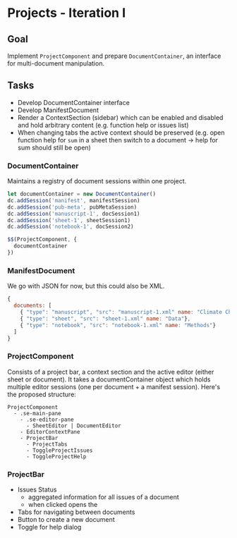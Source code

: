 # Projects - Iteration I

## Goal

Implement `ProjectComponent` and prepare `DocumentContainer`, an interface for multi-document manipulation.

## Tasks

- Develop DocumentContainer interface
- Develop ManifestDocument
- Render a ContextSection (sidebar) which can be enabled and disabled and hold arbitrary content (e.g. function help or issues list)
- When changing tabs the active context should be preserved (e.g. open function help for `sum` in a sheet then switch to a document -> help for sum should still be open)

### DocumentContainer

Maintains a registry of document sessions within one project.

```js
let documentContainer = new DocumentContainer()
dc.addSession('manifest', manifestSession)
dc.addSession('pub-meta', pubMetaSession)
dc.addSession('manuscript-1', docSession1)
dc.addSession('sheet-1', sheetSession1)
dc.addSession('notebook-1', docSession2)

$$(ProjectComponent, {
  documentContainer
})
```


### ManifestDocument

We go with JSON for now, but this could also be XML.

```js
{
  documents: [
    { "type": "manuscript", "src": "manuscript-1.xml" name: "Climate Change Report"},
    { "type": "sheet", "src": "sheet-1.xml" name: "Data"},
    { "type": "notebook", "src": "notebook-1.xml" name: "Methods"}
  ]
}
```

### ProjectComponent

Consists of a project bar, a context section and the active editor (either sheet or document). It takes a documentContainer object which holds multiple editor sessions (one per document + a manifest session). Here's the proposed structure:

```
ProjectComponent
  - .se-main-pane
    - .se-editor-pane
      - SheetEditor | DocumentEditor
    - EditorContextPane
    - ProjectBar
      - ProjectTabs
      - ToggleProjectIssues
      - ToggleProjectHelp
```

### ProjectBar

- Issues Status
  - aggregated information for all issues of a document
  - when clicked opens the
- Tabs for navigating between documents
- Button to create a new document
- Toggle for help dialog
